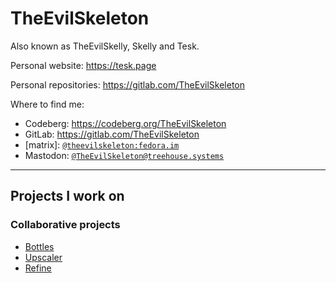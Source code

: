 # TheEvilSkeleton

Also known as TheEvilSkelly, Skelly and Tesk.

Personal website: https://tesk.page

Personal repositories: https://gitlab.com/TheEvilSkeleton

Where to find me:
- Codeberg: https://codeberg.org/TheEvilSkeleton
- GitLab: https://gitlab.com/TheEvilSkeleton
- \[matrix\]: [`@theevilskeleton:fedora.im`](https://matrix.to/#/@theevilskeleton:gnome.org)
- Mastodon: [`@TheEvilSkeleton@treehouse.systems`](https://social.treehouse.systems/@TheEvilSkeleton)

---

## Projects I work on

### Collaborative projects
- [Bottles](https://github.com/bottlesdevs/Bottles)
- [Upscaler](https://gitlab.gnome.org/World/Upscaler)
- [Refine](https://gitlab.gnome.org/TheEvilSkeleton/Refine)
